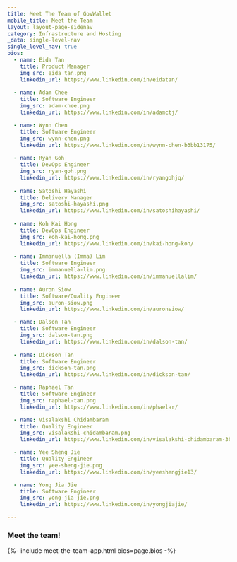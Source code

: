 ```yaml
---
title: Meet The Team of GovWallet
mobile_title: Meet the Team
layout: layout-page-sidenav
category: Infrastructure and Hosting
_data: single-level-nav
single_level_nav: true
bios:
  - name: Eida Tan
    title: Product Manager
    img_src: eida_tan.png
    linkedin_url: https://www.linkedin.com/in/eidatan/
  
  - name: Adam Chee
    title: Software Engineer
    img_src: adam-chee.png
    linkedin_url: https://www.linkedin.com/in/adamctj/

  - name: Wynn Chen
    title: Software Engineer
    img_src: wynn-chen.png
    linkedin_url: https://www.linkedin.com/in/wynn-chen-b3bb13175/
    
  - name: Ryan Goh
    title: DevOps Engineer
    img_src: ryan-goh.png
    linkedin_url: https://www.linkedin.com/in/ryangohjq/
    
  - name: Satoshi Hayashi
    title: Delivery Manager
    img_src: satoshi-hayashi.png
    linkedin_url: https://www.linkedin.com/in/satoshihayashi/
    
  - name: Koh Kai Hong
    title: DevOps Engineer
    img_src: koh-kai-hong.png
    linkedin_url: https://www.linkedin.com/in/kai-hong-koh/
    
  - name: Immanuella (Imma) Lim
    title: Software Engineer
    img_src: immanuella-lim.png
    linkedin_url: https://www.linkedin.com/in/immanuellalim/   
   
  - name: Auron Siow
    title: Software/Quality Engineer
    img_src: auron-siow.png
    linkedin_url: https://www.linkedin.com/in/auronsiow/

  - name: Dalson Tan
    title: Software Engineer
    img_src: dalson-tan.png
    linkedin_url: https://www.linkedin.com/in/dalson-tan/
    
  - name: Dickson Tan
    title: Software Engineer
    img_src: dickson-tan.png
    linkedin_url: https://www.linkedin.com/in/dickson-tan/

  - name: Raphael Tan 
    title: Software Engineer
    img_src: raphael-tan.png
    linkedin_url: https://www.linkedin.com/in/phaelar/

  - name: Visalakshi Chidambaram
    title: Quality Engineer
    img_src: visalakshi-chidambaram.png
    linkedin_url: https://www.linkedin.com/in/visalakshi-chidambaram-3b2712b9/

  - name: Yee Sheng Jie
    title: Quality Engineer
    img_src: yee-sheng-jie.png
    linkedin_url: https://www.linkedin.com/in/yeeshengjie13/

  - name: Yong Jia Jie
    title: Software Engineer
    img_src: yong-jia-jie.png
    linkedin_url: https://www.linkedin.com/in/yongjiajie/

---
```


### Meet the team!
{%- include meet-the-team-app.html bios=page.bios -%}
